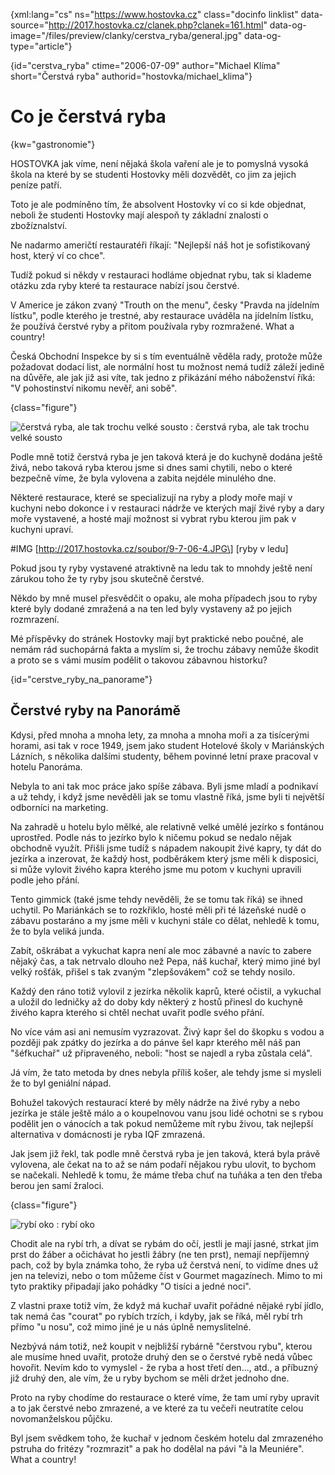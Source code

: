 
{xml:lang="cs" ns="https://www.hostovka.cz" class="docinfo linklist" data-source="http://2017.hostovka.cz/clanek.php?clanek=161.html" data-og-image="/files/preview/clanky/cerstva_ryba/general.jpg" data-og-type="article"}

{id="cerstva\_ryba" ctime="2006-07-09" author="Michael Klíma" short="Čerstvá ryba" authorid="hostovka/michael\_klima"}

# Co je čerstvá ryba

{kw="gastronomie"}

HOSTOVKA jak víme, není nějaká škola vaření ale je to pomyslná vysoká škola na které by se studenti Hostovky měli dozvědět, co jim za jejich peníze patří.

Toto je ale podmíněno tím, že absolvent Hostovky ví co si kde objednat, neboli že studenti Hostovky mají alespoň ty základní znalosti o zbožíznalství.

Ne nadarmo američtí restauratéři říkají: "Nejlepší náš hot je sofistikovaný host, který ví co chce".

Tudíž pokud si někdy v restauraci hodláme objednat rybu, tak si klademe otázku zda ryby které ta restaurace nabízí jsou čerstvé.

V Americe je zákon zvaný "Trouth on the menu", česky "Pravda na jídelním lístku", podle kterého je trestné, aby restaurace uváděla na jídelním lístku, že používá čerstvé ryby a přitom používala ryby rozmražené. What a country!

Česká Obchodní Inspekce by si s tím eventuálně věděla rady, protože může požadovat dodací list, ale normální host tu možnost nemá tudíž záleží jedině na důvěře, ale jak již asi víte, tak jedno z přikázání mého náboženství říká: "V pohostinství nikomu nevěř, ani sobě".

{class="figure"}

![čerstvá ryba, ale tak trochu velké sousto][1] 
:   čerstvá ryba, ale tak trochu velké sousto

Podle mně totiž čerstvá ryba je jen taková která je do kuchyně dodána ještě živá, nebo taková ryba kterou jsme si dnes sami chytili, nebo o které bezpečně víme, že byla vylovena a zabita nejdéle minulého dne.

Některé restaurace, které se specializují na ryby a plody moře mají v kuchyni nebo dokonce i v restauraci nádrže ve kterých mají živé ryby a dary moře vystavené, a hosté mají možnost si vybrat rybu kterou jim pak v kuchyni upraví.

#IMG \[http://2017.hostovka.cz/soubor/9-7-06-4.JPG\] \[ryby v ledu\]

Pokud jsou ty ryby vystavené atraktivně na ledu tak to mnohdy ještě není zárukou toho že ty ryby jsou skutečně čerstvé.

Někdo by mně musel přesvědčit o opaku, ale moha případech jsou to ryby které byly dodané zmražená a na ten led byly vystaveny až po jejich rozmrazení.

Mé příspěvky do stránek Hostovky mají byt praktické nebo poučné, ale nemám rád suchopárná fakta a myslím si, že trochu zábavy nemůže škodit a proto se s vámi musím podělit o takovou zábavnou historku?

{id="cerstve\_ryby\_na_panorame"}

## Čerstvé ryby na Panorámě

Kdysi, před mnoha a mnoha lety, za mnoha a mnoha moři a za tisícerými horami, asi tak v roce 1949, jsem jako student Hotelové školy v Mariánských Lázních, s několika dalšími studenty, během povinné letní praxe pracoval v hotelu Panoráma.

Nebyla to ani tak moc práce jako spíše zábava. Byli jsme mladí a podnikaví a už tehdy, i když jsme nevěděli jak se tomu vlastně říká, jsme byli ti největší odborníci na marketing.

Na zahradě u hotelu bylo mělké, ale relativně velké umělé jezírko s fontánou uprostřed. Podle nás to jezírko bylo k ničemu pokud se nedalo nějak obchodně využít. Přišli jsme tudíž s nápadem nakoupit živé kapry, ty dát do jezírka a inzerovat, že každý host, podběrákem který jsme měli k disposici, si může vylovit živého kapra kterého jsme mu potom v kuchyni upravili podle jeho přání.

Tento gimmick (také jsme tehdy nevěděli, že se tomu tak říká) se ihned uchytil. Po Mariánkách se to rozkřiklo, hosté měli při té lázeňské nudě o zábavu postaráno a my jsme měli v kuchyni stále co dělat, nehledě k tomu, že to byla veliká junda.

Zabít, oškrábat a vykuchat kapra není ale moc zábavné a navíc to zabere nějaký čas, a tak netrvalo dlouho než Pepa, náš kuchař, který mimo jiné byl velký rošťák, přišel s tak zvaným "zlepšovákem" což se tehdy nosilo.

Každý den ráno totiž vylovil z jezírka několik kaprů, které očistil, a vykuchal a uložil do ledničky až do doby kdy některý z hostů přinesl do kuchyně živého kapra kterého si chtěl nechat uvařit podle svého přání.

No více vám asi ani nemusím vyzrazovat. Živý kapr šel do škopku s vodou a později pak zpátky do jezírka a do pánve šel kapr kterého měl náš pan "šéfkuchař" už připraveného, neboli: "host se najedl a ryba zůstala celá".

Já vím, že tato metoda by dnes nebyla příliš košer, ale tehdy jsme si mysleli že to byl geniální nápad.

Bohužel takových restaurací které by měly nádrže na živé ryby a nebo jezírka je stále ještě málo a o koupelnovou vanu jsou lidé ochotni se s rybou podělit jen o vánocích a tak pokud nemůžeme mít rybu živou, tak nejlepší alternativa v domácnosti je ryba IQF zmrazená.

Jak jsem již řekl, tak podle mně čerstvá ryba je jen taková, která byla právě vylovena, ale čekat na to až se nám podaří nějakou rybu ulovit, to bychom se načekali. Nehledě k tomu, že máme třeba chuť na tuňáka a ten den třeba berou jen samí žraloci.

{class="figure"}

![rybí oko][2] 
:   rybí oko

Chodit ale na rybí trh, a dívat se rybám do očí, jestli je mají jasné, strkat jim prst do žáber a očichávat ho jestli žábry (ne ten prst), nemají nepříjemný pach, což by byla známka toho, že ryba už čerstvá není, to vidíme dnes už jen na televizi, nebo o tom můžeme číst v Gourmet magazínech. Mimo to mi tyto praktiky připadají jako pohádky "O tisíci a jedné noci".

Z vlastni praxe totiž vím, že když má kuchař uvařit pořádné nějaké rybí jídlo, tak nemá čas "courat" po rybích trzích, i kdyby, jak se říká, měl rybí trh přímo "u nosu", což mimo jiné je u nás úplně nemyslitelné.

Nezbývá nám totiž, než koupit v nejbližší rybárně "čerstvou rybu", kterou ale musíme hned uvařit, protože druhý den se o čerstvé rybě nedá vůbec hovořit. Nevím kdo to vymyslel - že ryba a host třetí den..., atd., a příbuzný již druhý den, ale vím, že u ryby bychom se měli držet jednoho dne.

Proto na ryby chodíme do restaurace o které víme, že tam umí ryby upravit a to jak čerstvé nebo zmrazené, a ve které za tu večeři neutratíte celou novomanželskou půjčku.

Byl jsem svědkem toho, že kuchař v jednom českém hotelu dal zmrazeného pstruha do fritézy "rozmrazit" a pak ho dodělal na pávi "à la Meuniére". What a country!

 [1]: http://2017.hostovka.cz/soubor/9-7-06-3.JPG
 [2]: http://2017.hostovka.cz/soubor/9-7-06-5.JPG

